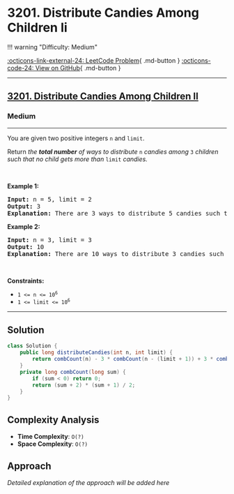 # 3201. Distribute Candies Among Children Ii

!!! warning "Difficulty: Medium"

[:octicons-link-external-24: LeetCode Problem](https://leetcode.com/problems/distribute-candies-among-children-ii/){ .md-button }
[:octicons-code-24: View on GitHub](https://github.com/RAJ8664/Leetcode/tree/master/3201-distribute-candies-among-children-ii){ .md-button }

---

<h2><a href="https://leetcode.com/problems/distribute-candies-among-children-ii">3201. Distribute Candies Among Children II</a></h2><h3>Medium</h3><hr><p>You are given two positive integers <code>n</code> and <code>limit</code>.</p>

<p>Return <em>the <strong>total number</strong> of ways to distribute </em><code>n</code> <em>candies among </em><code>3</code><em> children such that no child gets more than </em><code>limit</code><em> candies.</em></p>

<p>&nbsp;</p>
<p><strong class="example">Example 1:</strong></p>

<pre>
<strong>Input:</strong> n = 5, limit = 2
<strong>Output:</strong> 3
<strong>Explanation:</strong> There are 3 ways to distribute 5 candies such that no child gets more than 2 candies: (1, 2, 2), (2, 1, 2) and (2, 2, 1).
</pre>

<p><strong class="example">Example 2:</strong></p>

<pre>
<strong>Input:</strong> n = 3, limit = 3
<strong>Output:</strong> 10
<strong>Explanation:</strong> There are 10 ways to distribute 3 candies such that no child gets more than 3 candies: (0, 0, 3), (0, 1, 2), (0, 2, 1), (0, 3, 0), (1, 0, 2), (1, 1, 1), (1, 2, 0), (2, 0, 1), (2, 1, 0) and (3, 0, 0).
</pre>

<p>&nbsp;</p>
<p><strong>Constraints:</strong></p>

<ul>
	<li><code>1 &lt;= n &lt;= 10<sup>6</sup></code></li>
	<li><code>1 &lt;= limit &lt;= 10<sup>6</sup></code></li>
</ul>


---

## Solution

```java
class Solution {
    public long distributeCandies(int n, int limit) {
        return combCount(n) - 3 * combCount(n - (limit + 1)) + 3 * combCount(n - 2 * (limit + 1))- combCount(n - 3 * (limit + 1));
    }
    private long combCount(long sum) {
        if (sum < 0) return 0;
        return (sum + 2) * (sum + 1) / 2;
    }
}
```

## Complexity Analysis

- **Time Complexity**: `O(?)`
- **Space Complexity**: `O(?)`

## Approach

*Detailed explanation of the approach will be added here*

